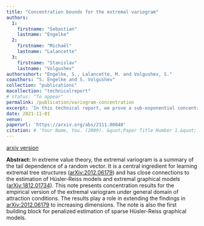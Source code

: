 ```yaml
---
title: "Concentration bounds for the extremal variogram"
authors:
  1:
    firstname: "Sebastian"
    lastname: "Engelke"
  2:
    firstname: "Michaël"
    lastname: "Lalancette"
  3:
    firstname: "Stanislav"
    lastname: "Volgushev"
authorsshort: "Engelke, S., Lalancette, M. and Volgushev, S."
coauthors: "S. Engelke and S. Volgushev"
collection: "publications"
macollection: "technicalreport"
# status: "To appear"
permalink: /publication/variogram-concentration
excerpt: 'In this technical report, we prove a sub-exponential concentration inequality for the empirical version of the extremal variogram, an object of intrest in multivariate and high-dimensional extreme value theory.'
date: 2021-11-01
venue:
paperurl: 'https://arxiv.org/abs/2111.00840'
citation: # 'Your Name, You. (2009). &quot;Paper Title Number 1.&quot; <i>Journal 1</i>. 1(1).'
---
```

[arxiv version](https://arxiv.org/abs/2008.03349)

**Abstract:**
In extreme value theory, the extremal variogram is a summary of the tail dependence of a random vector. It is a central ingredient for learning extremal tree structures ([arXiv:2012.06179](https://arxiv.org/abs/2012.06179)) and has close connections to the estimation of Hüsler-Reiss models and extremal graphical models ([arXiv:1812.01734](https://arxiv.org/abs/1812.01734)). This note presents concentration results for the empirical version of the extremal variogram under general domain of attraction conditions. The results play a role in extending the findings in [arXiv:2012.06179](https://arxiv.org/abs/2012.06179) to increasing dimensions. The note is also the first building block for penalized estimation of sparse Hüsler-Reiss graphical models.
